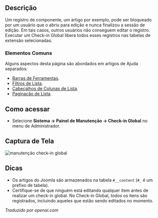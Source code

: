 <!-- Filename: Help4.x:Maintenance:_Global_Check-in  / Display title: Manutenção: Check-in Global -->

## Descrição

Um registro de componente, um artigo por exemplo, pode ser bloqueado por um usuário que o abriu para edição e nunca finalizou a sessão de edição. Em tais casos, outros usuários não conseguem editar o registro. Executar um Check-in Global libera todos esses registros nas tabelas de extensão selecionadas.

### Elementos Comuns

Alguns aspectos desta página são abordados em artigos de Ajuda separados:

* [Barras de Ferramentas](jdocmanual?article=help/common-elements/toolbars).
* [Filtros de Lista](jdocmanual?article=help/common-elements/list-filters).
* [Cabeçalhos de Colunas de Lista](jdocmanual?article=help/common-elements/list-column-headers).
* [Paginação de Lista](jdocmanual?article=help/common-elements/list-pagination).

## Como acessar

- Selecione **Sistema → Painel de Manutenção → Check-in Global** no menu de Administrador.

## Captura de Tela

![manutenção check-in global](../../../ptbr/images/maintenance/maintenance-global-check-in.png)

## Dicas

- Os artigos do Joomla são armazenados na tabela `#__content` (`#_` é um 
  prefixo de tabela).
- Certifique-se de que ninguém está editando qualquer item antes de realizar 
  um check-in global. No Check-in Global, *todos* os itens são registrados, 
  incluindo aqueles que estão sendo editados no momento.

*Traduzido por openai.com*

